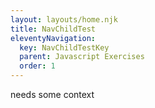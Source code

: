 ```yaml
---
layout: layouts/home.njk
title: NavChildTest
eleventyNavigation:
  key: NavChildTestKey
  parent: Javascript Exercises
  order: 1
---
```

<p>needs some context</p>